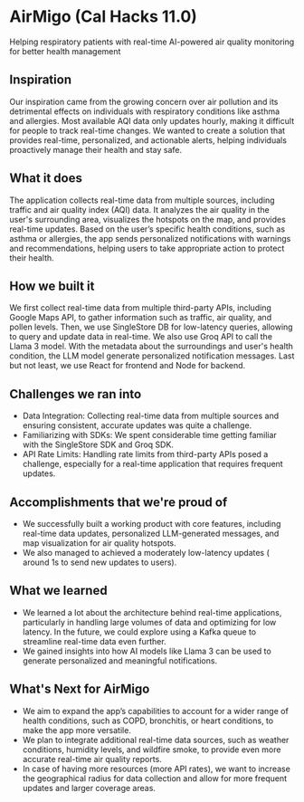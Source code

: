 # AirMigo (Cal Hacks 11.0)
Helping respiratory patients with real-time AI-powered air quality monitoring for better health management

## Inspiration
Our inspiration came from the growing concern over air pollution and its detrimental effects on individuals with respiratory conditions like asthma and allergies. Most available AQI data only updates hourly, making it difficult for people to track real-time changes. We wanted to create a solution that provides real-time, personalized, and actionable alerts, helping individuals proactively manage their health and stay safe.

## What it does
The application collects real-time data from multiple sources, including traffic and air quality index (AQI) data. It analyzes the air quality in the user's surrounding area, visualizes the hotspots on the map, and provides real-time updates. Based on the user’s specific health conditions, such as asthma or allergies, the app sends personalized notifications with warnings and recommendations, helping users to take appropriate action to protect their health.

## How we built it
We first collect real-time data from multiple third-party APIs, including Google Maps API, to gather information such as traffic, air quality, and pollen levels. Then, we use SingleStore DB for low-latency queries, allowing to query and update data in real-time. We also use Groq API to call the Llama 3 model. With the metadata about the surroundings and user's health condition, the LLM model generate personalized notification messages. Last but not least, we use React for frontend and Node for backend.

## Challenges we ran into
- Data Integration: Collecting real-time data from multiple sources and ensuring consistent, accurate updates was quite a challenge.
- Familiarizing with SDKs: We spent considerable time getting familiar with the SingleStore SDK and Groq SDK.
- API Rate Limits: Handling rate limits from third-party APIs posed a challenge, especially for a real-time application that requires frequent updates.

## Accomplishments that we're proud of
- We successfully built a working product with core features, including real-time data updates, personalized LLM-generated messages, and map visualization for air quality hotspots.
- We also managed to achieved a moderately low-latency updates ( around 1s to send new updates to users).

## What we learned
- We learned a lot about the architecture behind real-time applications, particularly in handling large volumes of data and optimizing for low latency. In the future, we could explore using a Kafka queue to streamline real-time data even further.
- We gained insights into how AI models like Llama 3 can be used to generate personalized and meaningful notifications.

## What's Next for AirMigo
- We aim to expand the app’s capabilities to account for a wider range of health conditions, such as COPD, bronchitis, or heart conditions, to make the app more versatile.
- We plan to integrate additional real-time data sources, such as weather conditions, humidity levels, and wildfire smoke, to provide even more accurate real-time air quality reports.
- In case of having more resources (more API rates), we want to increase the geographical radius for data collection and allow for more frequent updates and larger coverage areas.

